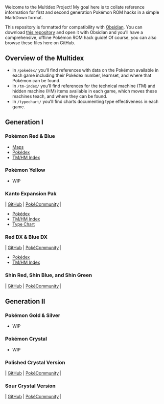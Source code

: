 Welcome to the Multidex Project! My goal here is to collate reference information for first and second generation Pokémon ROM hacks in a simple MarkDown format.

This repository is formatted for compatibility with [Obsidian](https://obsidian.md/). You can download [this repository](https://github.com/AWBuchanan7/multidex) and open it with Obsidian and you'll have a comprehensive, offline Pokémon ROM hack guide! Of course, you can also browse these files here on GitHub.

## Overview of the Multidex

* In `/pokedex/` you'll find references with data on the Pokémon available in each game including their Pokédex number, learnset, and where that Pokémon can be found.
* In `/tm-index/` you'll find references for the technical machine (TM) and hidden machine (HM) items available in each game, which moves these machines teach, and where they can be found.
* In `/typechart/` you'll find charts documenting type effectiveness in each game.

## Generation I

### Pokémon Red & Blue
* [Maps](https://github.com/AWBuchanan7/multidex/tree/main/maps-kanto)
* [Pokédex](/pokedex/red-blue.pokedex.md)
* [TM/HM Index](/tmindex/red-blue.tmindex.md)

### Pokémon Yellow
* WIP

### Kanto Expansion Pak
| [GitHub](https://github.com/PlagueVonKarma/kep-hack) | [PokéCommunity](https://www.pokecommunity.com/threads/kanto-expansion-pak.525646/) |
* [Pokédex](/pokedex/kanto-expansion-pak.pokedex.md)
* [TM/HM Index](/tmindex/kanto-expansion-pak.tmindex.md)
* [Type Chart](/typechart/kanto-expansion-pak.typechart.md)

### Red DX & Blue DX
| [GitHub](https://github.com/TheScarletSword/pokereddeluxe) | [PokéCommunity](https://www.pokecommunity.com/threads/pokemon-red-and-blue-deluxe.360339/) |
* [Pokédex](/pokedex/red-blue-dx.pokedex.md)
* [TM/HM Index](/tmindex/red-blue-dx.tmindex.md)

### Shin Red, Shin Blue, and Shin Green
| [GitHub](https://github.com/jojobear13/shinpokered) | [PokéCommunity](https://www.pokecommunity.com/threads/shin-pokemon-red-blue-green-jp-builds-bugfix-ai-and-qol-patch.427398/) |

## Generation II

### Pokémon Gold & Silver
* WIP

### Pokémon Crystal
* WIP

### Polished Crystal Version
| [GitHub](https://github.com/Rangi42/polishedcrystal) | [PokéCommunity](https://www.pokecommunity.com/threads/pok%C3%A9mon-polished-crystal-update-3-1-1.373172/) |

### Sour Crystal Version
| [GitHub](https://github.com/SoupPotato/Sourcrystal) | [PokéCommunity](https://www.pokecommunity.com/threads/pokemon-sour-crystal-improvement-hack.434361/) |
